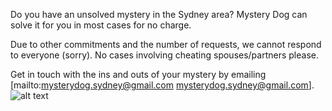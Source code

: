 Do you have an unsolved mystery in the Sydney area? Mystery Dog can solve it for you in most cases for no charge.

Due to other commitments and the number of requests, we cannot respond to everyone (sorry). No cases involving cheating spouses/partners please.

Get in touch with the ins and outs of your mystery by emailing [mailto:mysterydog.sydney@gmail.com mysterydog.sydney@gmail.com].
![alt text](https://github.com/imnotspock/imnotspock.github.io/blob/master/mysterydog.gif "Mystery Dog")
